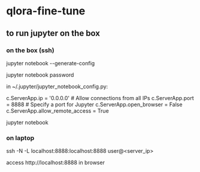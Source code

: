# qlora-fine-tune

## to run jupyter on the box

### on the box (ssh)

jupyter notebook --generate-config

jupyter notebook password

in ~/.jupyter/jupyter_notebook_config.py:

c.ServerApp.ip = '0.0.0.0'  # Allow connections from all IPs
c.ServerApp.port = 8888     # Specify a port for Jupyter
c.ServerApp.open_browser = False
c.ServerApp.allow_remote_access = True

jupyter notebook

### on laptop

ssh -N -L localhost:8888:localhost:8888 user@<server_ip>

access http://localhost:8888 in browser